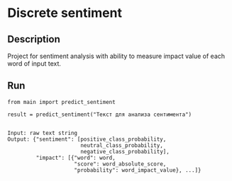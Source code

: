 # Discrete sentiment

## Description
Project for sentiment analysis with ability to measure impact value of each word of input text.

## Run
```python3
from main import predict_sentiment

result = predict_sentiment("Текст для анализа сентимента")


Input: raw text string
Output: {"sentiment": [positive_class_probability,
                       neutral_class_probability,
                       negative_class_probability],
         "impact": [{"word": word,
                     "score": word_absolute_score,
                     "probability": word_impact_value}, ...]}
```
